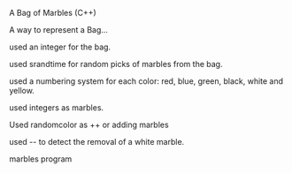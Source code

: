 A Bag of Marbles (C++)

A way to represent a Bag...

used an integer for the bag. 

used srandtime for random picks of marbles from the bag. 

used a numbering system for each color: red, blue, green, black, white and yellow. 

used integers as marbles. 

Used randomcolor as ++ or adding marbles

used -- to detect the removal of a white marble. 

marbles program 


